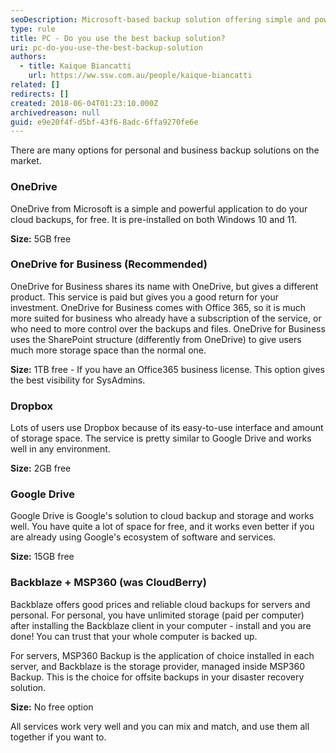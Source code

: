 ```yaml
---
seoDescription: Microsoft-based backup solution offering simple and powerful cloud backups for free with pre-installed OneDrive on Windows 10 and 11.
type: rule
title: PC - Do you use the best backup solution?
uri: pc-do-you-use-the-best-backup-solution
authors:
  - title: Kaique Biancatti
    url: https://ww.ssw.com.au/people/kaique-biancatti
related: []
redirects: []
created: 2018-06-04T01:23:10.000Z
archivedreason: null
guid: e9e20f4f-d5bf-43f6-8adc-6ffa9270fe6e
---
```


There are many options for personal and business backup solutions on the market.

<!--endintro-->

### OneDrive

OneDrive from Microsoft is a simple and powerful application to do your cloud backups, for free. It is pre-installed on both Windows 10 and 11.

**Size:** 5GB free

### OneDrive for Business (Recommended)

OneDrive for Business shares its name with OneDrive, but gives a different product. This service is paid but gives you a good return for your investment. OneDrive for Business comes with Office 365, so it is much more suited for business who already have a subscription of the service, or who need to more control over the backups and files. OneDrive for Business uses the SharePoint structure (differently from OneDrive) to give users much more storage space than the normal one.

**Size:** 1TB free - If you have an Office365 business license. This option gives the best visibility for SysAdmins.

### Dropbox

Lots of users use Dropbox because of its easy-to-use interface and amount of storage space. The service is pretty similar to Google Drive and works well in any environment.

**Size:** 2GB free

### Google Drive

Google Drive is Google's solution to cloud backup and storage and works well. You have quite a lot of space for free, and it works even better if you are already using Google's ecosystem of software and services.

**Size:** 15GB free

### Backblaze + MSP360 (was CloudBerry)

Backblaze offers good prices and reliable cloud backups for servers and personal. For personal, you have unlimited storage (paid per computer) after installing the Backblaze client in your computer - install and you are done! You can trust that your whole computer is backed up.

For servers, MSP360 Backup is the application of choice installed in each server, and Backblaze is the storage provider, managed inside MSP360 Backup. This is the choice for offsite backups in your disaster recovery solution.

**Size:** No free option

All services work very well and you can mix and match, and use them all together if you want to.

